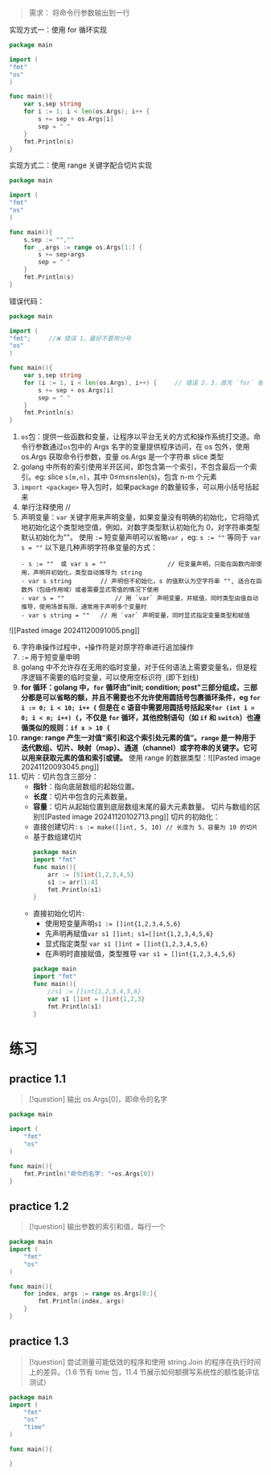 > 需求： 将命令行参数输出到一行

实现方式一：使用 for 循环实现
```go
package main

import (
"fmt"
"os"
)

func main(){
	var s,sep string
	for i := 1; i < len(os.Args); i++ {
		s += sep + os.Args[i]
		sep = " "
	}
	fmt.Println(s)
}
```

实现方式二：使用 range 关键字配合切片实现
```go
package main

import (
"fmt"
"os"
)

func main(){
	s,sep := "",""
	for _,args := range os.Args[1:] {
		s += sep+args
		sep = " "
	}
	fmt.Println(s)
}
```

错误代码：
```go
package main

import (
"fmt";     //❌ 错误 1，最好不要用分号
"os"
)

func main(){
	var s,sep string
	for (i := 1, i < len(os.Args), i++) {     // 错误 2，3，首先 `for` 循环的语法不支持用圆括号 `()` 包裹条件表达式，其次for 循环中使用分号隔开，例如：for init; condition; post {
		s += sep + os.Args[i]
		sep = " "
	}
	fmt.Println(s)
}
```

 1. `os`包：提供一些函数和变量，让程序以平台无关的方式和操作系统打交道。命令行参数通过`os`包中的 Args 名字的变量提供程序访问，在 os 包外，使用 os.Args 获取命令行参数，变量 os.Args 是一个字符串 slice 类型
 2. golang 中所有的索引使用半开区间，即包含第一个索引，不包含最后一个索引。eg: slice `s[m,n]`，其中 0≤m≤n≤len(s)，包含 n-m 个元素
 3. `import <package>` 导入包时，如果package 的数量较多，可以用小括号括起来
 4. 单行注释使用 //
 5. 声明变量：`var` 关键字用来声明变量，如果变量没有明确的初始化，它将隐式地初始化这个类型地空值，例如，对数字类型默认初始化为 0，对字符串类型默认初始化为""。
	 使用 `:=` 短变量声明可以省略`var` ，eg: `s := ""` 等同于 `var s = ""`
	以下是几种声明字符串变量的方式：
     ```shell
	 - s := ""  或 var s = ""                 // 短变量声明，只能在函数内部使用，声明并初始化，类型自动推导为 string
	 - var s string        // 声明但不初始化，s 的值默认为空字符串 "", 适合在函数外（包级作用域）或者需要显式零值的情况下使用
	 - var s = ""              // 用 `var` 声明变量，并赋值，同时类型由值自动推导，使用场景有限，通常用于声明多个变量时
	 - var s string = ""   // 用 `var` 声明变量，同时显式指定变量类型和赋值
	 ```
![[Pasted image 20241120091005.png]]

 6. 字符串操作过程中，`+`操作符是对原字符串进行追加操作
 7. `:=` 用于短变量申明
 8. golang 中不允许存在无用的临时变量，对于任何语法上需要变量名，但是程序逻辑不需要的临时变量，可以使用空标识符`_`(即下划线)
 9. **for 循环：golang 中，`for` 循环由"init; condition; post"三部分组成，三部分都是可以省略的额，并且不需要也不允许使用圆括号包裹循环条件，eg `for i := 0; i < 10; i++ {` 但是在 c 语音中需要用圆括号括起来`for (int i = 0; i < n; i++) {`，不仅是 `for` 循环，其他控制语句（如 `if` 和 `switch`）也遵循类似的规则：`if x > 10 {`**
 10. **range: range 产生一对值“索引和这个索引处元素的值“。`range` 是一种用于迭代数组、切片、映射（map）、通道（channel）或字符串的关键字。它可以用来获取元素的值和索引或键。**
	 使用 range 的数据类型：![[Pasted image 20241120093045.png]]
11. 切片：切片包含三部分：
	- **指针**：指向底层数组的起始位置。
	- **长度**：切片中包含的元素数量。
	- **容量**：切片从起始位置到底层数组末尾的最大元素数量。
		切片与数组的区别![[Pasted image 20241120102713.png]]
	切片的初始化：
	- 直接创建切片: `s := make([]int, 5, 10) // 长度为 5，容量为 10 的切片`
	- 基于数组建切片
		```go
		package main
		import "fmt"
		func main(){
			arr := [5]int{1,2,3,4,5}
			s1 := arr[1:4]
			fmt.Println(s1)
		}
		```
	- 直接初始化切片: 
		- 使用短变量声明`s1 := []int{1,2,3,4,5,6}`
		- 先声明再赋值`var s1 []int; s1=[]int{1,2,3,4,5,6}`
		- 显式指定类型 `var s1 []int = []int{1,2,3,4,5,6}`
		- 在声明时直接赋值，类型推导 `var s1 = []int{1,2,3,4,5,6}`
		```go
		package main
		import "fmt"
		func main(){
			//s1 := []int{1,2,3,4,5,6}
			var s1 []int = []int{1,2,3}
			fmt.Println(s1)
		}
		```

# 练习
## practice 1.1
> [!question] 
> 输出 os.Args[0]，即命令的名字 
``` go
package main

import (
	"fmt"
	"os"
)

func main(){
	fmt.Println("命令的名字: "+os.Args[0])
}

```
## practice 1.2
> [!question] 
> 输出参数的索引和值，每行一个 
``` go
package main
import (
	"fmt"
	"os"
)

func main(){
	for index, args := range os.Args[0:]{
		fmt.Println(index, args)
	}
}
```
## practice 1.3
> [!question] 
> 尝试测量可能低效的程序和使用 string.Join 的程序在执行时间上的差异。（1.6 节有 time 包，11.4 节展示如何额撰写系统性的额性能评估测试） 
``` go
package main
import (
	"fmt"
	"os"
	"time"
)

func main(){

}

```


